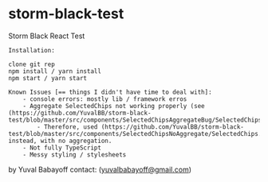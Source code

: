 # storm-black-test
Storm Black React Test

```
Installation:

clone git rep
npm install / yarn install
npm start / yarn start
```

```
Known Issues [== things I didn't have time to deal with]:
    - console errors: mostly lib / framework erros
    - Aggregate SelectedChips not working properly (see (https://github.com/YuvalBB/storm-black-test/blob/master/src/components/SelectedChipsAggregateBug/SelectedChips.tsx))
        - Therefore, used (https://github.com/YuvalBB/storm-black-test/blob/master/src/components/SelectedChipsNoAggregate/SelectedChips.tsx) instead, with no aggregation.
    - Not fully TypeScript
    - Messy styling / stylesheets
```

by Yuval Babayoff
contact: (yuvalbabayoff@gmail.com)
